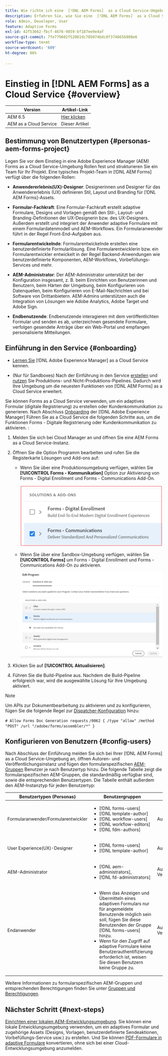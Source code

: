 ```yaml
---
title: Wie richte ich eine  [!DNL AEM Forms]  as a Cloud Service-Umgebung ein?
description: Erfahren Sie, wie Sie eine  [!DNL AEM Forms]  as a Cloud Service-Umgebung einrichten und konfigurieren.
role: Admin, Developer, User
feature: Adaptive Forms
exl-id: 42f53662-fbcf-4676-9859-bf187ee9e4af
source-git-commit: 7fe779602f52081dc785074bdc0f374665b908e6
workflow-type: tm+mt
source-wordcount: '609'
ht-degree: 86%

---
```


# Einstieg in [!DNL AEM Forms] as a Cloud Service {#overview}

| Version | Artikel-Link |
| -------- | ---------------------------- |
| AEM 6.5 | [Hier klicken](https://experienceleague.adobe.com/docs/experience-manager-65/forms/install-aem-forms/osgi-installation/installing-configuring-aem-forms-osgi.html?lang=de) |
| AEM as a Cloud Service | Dieser Artikel |


## Bestimmung von Benutzertypen {#personas-aem-forms-project}

<!-- When you sign up for the service, Adobe creates an Organization identifier for your company in the Adobe Identity Management System (IMS), where your users and their permissions can be managed. So, --> Legen Sie vor dem Einstieg in eine Adobe Experience Manager (AEM) Forms as a Cloud Service-Umgebung Rollen fest und strukturieren Sie ein Team für Ihr Projekt. Eine typisches Projekt-Team in [!DNL AEM Forms] verfügt über die folgenden Rollen:

* **Anwendererlebnis(UX)-Designer**: Designerinnen und Designer für das Anwendererlebnis (UX) definieren Stil, Layout und Branding für [!DNL AEM Forms]-Assets.

* **Formular-Fachkraft**: Eine Formular-Fachkraft erstellt adaptive Formulare, Designs und Vorlagen gemäß den Stil-, Layout- und Branding-Definitionen der UX-Designerin bzw. des UX-Designers. Außerdem erstellt und integriert der Anwender adaptive Formulare mit einem Formulardatenmodell und AEM-Workflows. Ein Formularanwender führt in der Regel Front-End-Aufgaben aus.

* **Formularentwickelnde**: Formularentwickelnde erstellen eine benutzerdefinierte Formularlösung. Eine Formularentwicklerin bzw. ein Formularentwickler entwickelt in der Regel Backend-Anwendungen wie benutzerdefinierte Komponenten, AEM-Workflows, Vorbefüllungs-Services und mehr.

* **AEM-Administrator**: Der AEM-Administrator unterstützt bei der Konfiguration insgesamt, z. B. beim Einrichten von Benutzerinnen und Benutzern, beim Härten der Umgebung, beim Konfigurieren von Datenquellen, beim Konfigurieren von E-Mail-Nachrichten und bei Software von Drittanbietern. AEM-Admins unterstützen auch die Integration von Lösungen wie Adobe Analytics, Adobe Target und Adobe Sign.

* **Endbenutzende**: Endbenutzende interagieren mit dem veröffentlichten Formular und senden es ab, unterzeichnen gesendete Formulare, verfolgen gesendete Anträge über ein Web-Portal und empfangen personalisierte Mitteilungen.

<!-- While onboarding to the service, assign the following AEM groups to [!DNL AEM Forms] as a Cloud Service based on their role:

| User type | AEM group |
|---|---|
| Form Practitioner | forms-users (AEM Forms Users), template-authors, workflow-user, workflow-editors, and fdm-author  |
| UX Designer| forms-users, template-authors|
| End-User| <ul> <li>When a user must login to view and submit an Adaptive Form, add such users to forms-users group. </li> <li>When no user authentication is required to access Adaptive Forms, do not assign any group to such users. </li> </ul>| -->

## Einführung in den Service {#onboarding}

* [Lernen Sie](https://experienceleague.adobe.com/docs/experience-manager-cloud-service/content/onboarding/journey/overview.html?lang=de) [!DNL Adobe Experience Manager] as a Cloud Service kennen.

* (Nur für Sandboxes) Nach der Einführung in den Service [erstellen](https://experienceleague.adobe.com/docs/experience-manager-cloud-manager/content/using/pipelines/production-pipelines.html?lang=en) und [nutzen](https://experienceleague.adobe.com/docs/experience-manager-cloud-manager/content/using/code-deployment.html?lang=de) Sie Produktions- und Nicht-Produktions-Pipelines. Dadurch wird Ihre Umgebung um die neuesten Funktionen von [!DNL AEM Forms] as a Cloud Service erweitert.

Sie können Forms as a Cloud Service verwenden, um ein adaptives Formular (digitale Registrierung) zu erstellen oder Kundenkommunikation zu generieren. Nach Abschluss [Onboarding](https://experienceleague.adobe.com/docs/experience-manager-cloud-service/content/onboarding/journey/overview.html?lang=de) der [!DNL Adobe Experience Manager] Führen Sie as a Cloud Service die folgenden Schritte aus, um die Funktionen Forms - Digitale Registrierung oder Kundenkommunikation zu aktivieren. <!--You can also enable both the features-->:

1. Melden Sie sich bei Cloud Manager an und öffnen Sie eine AEM Forms as a Cloud Service-Instanz.
1. Öffnen Sie die Option Programm bearbeiten und rufen Sie die Registerkarte Lösungen und Add-ons auf:

   * Wenn Sie über eine Produktionsumgebung verfügen, wählen Sie **[!UICONTROL Forms - Kommunikation]** Option zur Aktivierung von Forms - Digital Enrollment und Forms - Communications Add-On.

     ![Kommunikation](assets/communications.png)

   <!-- If you have already enabled the **[!UICONTROL Forms - Digital Enrollment]** option, then select the **[!UICONTROL Forms - Communications Add-On]** option. ![Addon](assets/add-on.png) -->

   * Wenn Sie über eine Sandbox-Umgebung verfügen, wählen Sie **[!UICONTROL Forms]** um Forms - Digital Enrollment und Forms - Communications Add-On zu aktivieren.

     ![Auswahl der Form-Digital-Registrierung](assets/forms-digital-enrollment1.png)


1. Klicken Sie auf **[!UICONTROL Aktualisieren]**.
1. Führen Sie die Build-Pipeline aus. Nachdem die Build-Pipeline erfolgreich war, wird die ausgewählte Lösung für Ihre Umgebung aktiviert.

>[!NOTE]
>
> Um APIs zur Dokumentbearbeitung zu aktivieren und zu konfigurieren, fügen Sie die folgende Regel zur [Dispatcher-Konfiguration](setup-local-development-environment.md#forms-specific-rules-to-dispatcher) hinzu:
>
> `# Allow Forms Doc Generation requests`
> `/0062 { /type "allow" /method "POST" /url "/adobe/forms/assembler/*" }`

## Konfigurieren von Benutzern {#config-users}

Nach Abschluss der Einführung melden Sie sich bei Ihrer [!DNL AEM Forms] as a Cloud Service-Umgebung an, öffnen Autoren- und Veröffentlichungsinstanz und fügen den formularspezifischen [AEM-Gruppen](https://experienceleague.adobe.com/docs/experience-manager-learn/cloud-service/accessing/aem-users-groups-and-permissions.html?lang=de#accessing) Benutzer je nach Benutzertyp hinzu. Die folgende Tabelle zeigt die formularspezifischen AEM-Gruppen, die standardmäßig verfügbar sind, sowie die entsprechenden Benutzertypen. Die Tabelle enthält außerdem den AEM-Instanztyp für jeden Benutzertyp:

| Benutzertypen (Personas) | Benutzergruppen | AEM-Instanz |
|---|---|---|
| Formularanwender/Formularentwickler | <ul> <li> [!DNL forms-users] </li><li> [!DNL template-author] </li><li> [!DNL workflow-users] </li><li> [!DNL workflow-editors] </li><li> [!DNL fdm-authors] </li></ul> | Autoreninstanz |
| User Experience(UX)-Designer | <ul> <li> [!DNL forms-users]</li><li> [!DNL template-author] </li></ul> | Autoreninstanz |
| AEM-Administrator | <ul> <li>[!DNL aem-administrators],</li> <li>[!DNL fd-administrators] </li> </ul> | Autoren- und Veröffentlichungsinstanz |
| Endanwender | <ul> <li>Wenn das Anzeigen und Übermitteln eines adaptiven Formulars nur für angemeldete Benutzende möglich sein soll, fügen Sie diese Benutzenden der Gruppe [!DNL forms-users] hinzu. </li> <li>Wenn für den Zugriff auf adaptive Formulare keine Benutzerauthentifizierung erforderlich ist, weisen Sie diesen Benutzern keine Gruppe zu. </li> </ul> | Autoren- und Veröffentlichungsinstanz |

Weitere Informationen zu formularspezifischen AEM-Gruppen und entsprechenden Berechtigungen finden Sie unter [Gruppen und Berechtigungen](forms-groups-privileges-tasks.md).

<!-- You can also create  [user groups](https://experienceleague.adobe.com/docs/experience-manager-learn/cloud-service/accessing/aem-users-groups-and-permissions.html#accessing) specific  to your organization, assign policies, and [users](https://experienceleague.adobe.com/docs/experience-manager-learn/cloud-service/accessing/aem-users-groups-and-permissions.html#accessing) to the groups. The policies help control permissions of the users that are part of the group. For information a -->

## Nächster Schritt {#next-steps}

[Einrichten einer lokalen AEM-Entwicklungsumgebung](setup-local-development-environment.md). Sie können eine lokale Entwicklungsumgebung verwenden, um ein adaptives Formular und zugehörige Assets (Designs, Vorlagen, benutzerdefinierte Sendeaktionen, Vorbefüllungs-Service usw.) zu erstellen. Und Sie können [PDF-Formulare in adaptive Formulare](https://experienceleague.adobe.com/docs/aem-forms-automated-conversion-service/using/introduction.html?lang=de) konvertieren, ohne sich bei einer Cloud-Entwicklungsumgebung anzumelden.

<!-- ### Business unit and end-users {#business-unit-and-end-users}

| Role| Organization| Description|
|-----|-------|-----|
| UX Designer                  | Customer/System Integrator/Partner | Defines user experience design (style, layout, branding) as per organizational requirements for Adaptive Forms to allow AEM Forms practitioners to design the corresponding themes and templates.                                     |
| Forms Practitioner           | Customer                           | Authors Adaptive Forms, creates Form Data Model integrations, and creates business workflows using the Experience Manager Workflows. Typically undertakes the front-end work.                                                         |
| Business Executive - Digital | Customer                           | Responsible for business unit's product marketing strategy and revenues, main business stakeholders for digital use cases, solutions, and service offerings for the end-users, signs off on the use case implementation and delivery. |
| Customer Experience Lead     | Customer                           | Business user persona. Authors, personalizes and updates Adaptive Forms fields/rules/styling, identifies, and prioritizes business needs. Validates business use-case with SI/Partner developers/practitioners during UAT.            |
| Forms Back-Office User       | Customer                           | End-user internal to organization filling forms, participating in back-office Forms workflows such as review/approval of applications and so on.                                                                                            |
| Forms End-User               | External to customer               | Interacts with and submits the published form as end customer or citizen, signs submitted forms, tracks her applications through web portal, receives personalized interactive communications.                                        |

### Project team {#project-team}

| Role | Org | Description|
|-----|-----|-----|
| Experience Manager Administrator | System Integrator /Partner/Customer | Helps with overall installation, configures SSL certificates, configures data sources, email, and other third-party software, integrations like Adobe Analytics, Adobe Target, Automated Forms Conversion Services with Experience Manager instance. |
| Project Manager                  | System Integrator /Partner/Customer | Converts customer use-case into technical requirements, manages schedule/cost/scope for overall project.                                                                                                                                             |
| Product Owner                    | System Integrator /Partner/Customer | Prioritizes and evaluates scrum team's work for high-quality delivery on time.                                                                                                                                                                       |
| Scrum Master                     | System Integrator /Partner/Customer | Ensures agile values and processes in place to deliver on defined requirements as per prioritization by PO.                                                                                                                                          |
| Infrastructure / security expert | System Integrator /Partner/Customer | Provisions and configures best possible infrastructure, security controls and infra processes to address current and projected RASP requirements.                                                                                                    |
| Technical Architect              | System Integrator /Partner/Customer | Provides best high-level architecture and infrastructure guidance for use-case implementation and address RASP (Reliability, Availability, Scalability, and Performance) and security challenges.                                                    | -->

<!-- ## Onboard to the service {#onboarding}

[Onboard](https://experienceleague.adobe.com/docs/experience-manager-cloud-service/onboarding/home.html) to the [!DNL Adobe Experience Manager] as a Cloud Service. 

After you onboard the service, configure a [local development environment](setup-local-development-environment.md). 

Administrators are responsible for managing Adobe software and services for their organization. Administrators grant access to developers in their organization to connect and use your [!DNL AEM Forms] as a Cloud Service program. When an administrator is provisioned for an organization, the administrator receives an email with title 'You now have administrator rights to manage Adobe software and services for your organization'. If you are an administrator, check your mailbox for email with previously mentioned title and proceed to [add users](https://experienceleague.adobe.com/docs/experience-manager-cloud-service/security/ims-support.html?lang=en#onboarding-users-in-admin-console) by way of IMS and assign [form-specific groups](forms-groups-privileges-tasks.md) to users based on their role.

## Next step {#next-steps} -->

<!-- ## Prerequisites {#prerequisites}

If you are new to AEM as a cloud service, contact your Adobe representative to create an organization identifier for your company in the Adobe Identity Management System (IMS). Once Adobe has created an organization for your company, your designated administrator is added as the first member of the organization. The administrator can setup an [!DNL AEM Forms] as a Cloud Service instance. 

## Onboard and set up a new environment {#onboard-and-setup-a-new-environment}

Log in to Cloud Manager and create a program. After the program is ready, create environments, add developers or users to environments, and run the pipeline to get the latest version of [!DNL AEM Forms] as a Cloud Service and start developing for your environment. The detailed steps are:

1. Contact your Adobe representative to create an organization identifier for your company in the Adobe Identity Management System (IMS) and provide access to an administrator in your organization.
1. Configure [Automated Forms Conversion Service](https://experienceleague.adobe.com/docs/aem-forms-automated-conversion-service/using/configure-service.html?lang=en). After a configuration is complete, a profile for Automated Forms Conversion Service is available in [Admin Console](https://adminconsole.adobe.com/).

    If the service is not available, log in to [Admin Console](https://adminconsole.adobe.com/). Use Adobe ID of administrator provisioned to use Automated Forms Conversion Service to login. Do not use any other ID or Federated ID to login.
    1. Click **[!UICONTROL Automated Forms Conversion Service]** option.
    1. Click **[!UICONTROL New Profile]** in the Products tab.
    1. Specify **[!UICONTROL Name]**, **[!UICONTROL Display Name]**, and **[!UICONTROL Description]** for the profile. Click **[!UICONTROL Done]**. A profile is created. 
1. Log in to [Cloud Manager](https://experience.adobe.com/#/@marketinghub/experiencemanager) and [create a program](https://docs.adobe.com/content/help/en/experience-manager-cloud-service/onboarding/getting-access/cloud-service-programs/creating-a-program.html) for your organization.
1. [Create environments](https://experienceleague.adobe.com/docs/experience-manager-cloud-service/implementing/using-cloud-manager/manage-environments.html?lang=en#adding-environments) within your program.
1. Log in to [Admin console](https://docs.adobe.com/content/help/en/experience-manager-cloud-service/onboarding/what-is-required/add-users-roles.html) and add developers or users to your organization.
1. Run the [build pipeline](https://docs.adobe.com/content/help/en/experience-manager-cloud-manager/using/how-to-use/deploying-code.html). It brings latest [!DNL Experience Manager Forms] as a Cloud Service features to your environment.
1. [Start developing](https://docs.adobe.com/content/help/en/experience-manager-cloud-service/implementing/developing/aem-project-content-package-structure.html) and creating Adaptive Forms on [!DNL Experience Manager Forms] as a Cloud Service environment.
1. Configure the [local development environment](setup-local-development-environment.md) for rapid development

## Configure dispatcher caching {#caching}

You can make dispatcher caching related configuration changes to code on your local development instance and deploy the changes to your [!DNL AEM Forms] as a Cloud Service instance. For details, see [update dispatcher configuration](setup-local-development-environment.md).
 -->
